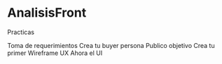 # AnalisisFront

Practicas

Toma de requerimientos
Crea tu buyer persona
Publico objetivo
Crea tu primer Wireframe UX
Ahora el UI
